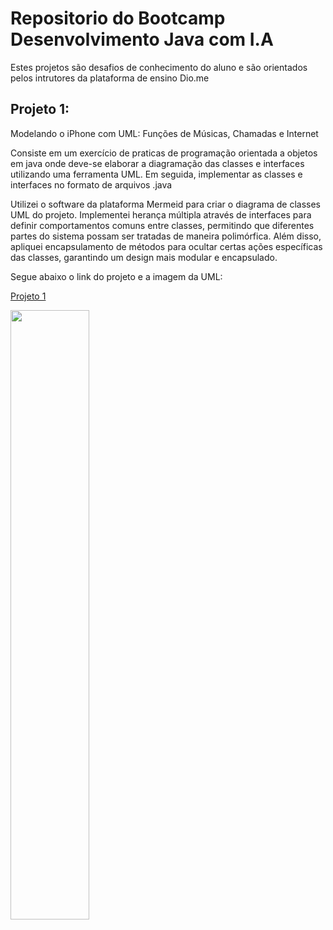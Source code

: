 # Repositorio do Bootcamp Desenvolvimento Java com I.A

Estes projetos são desafios de conhecimento do aluno e são orientados pelos intrutores da plataforma de ensino Dio.me


## Projeto 1:
Modelando o iPhone com UML: Funções de Músicas, Chamadas e Internet

<p>Consiste em um exercício de praticas de programação orientada a objetos em java onde deve-se  
elaborar a diagramação das classes e interfaces utilizando uma ferramenta UML. Em seguida, implementar 
as classes e interfaces no formato de arquivos .java</p>

<p>Utilizei o software da plataforma Mermeid para criar o diagrama de classes UML do projeto.
  Implementei herança múltipla através de interfaces para definir comportamentos comuns entre classes, 
  permitindo que diferentes partes do sistema possam ser tratadas de maneira polimórfica. Além disso, apliquei 
  encapsulamento de métodos para ocultar certas ações específicas das classes, garantindo um design mais modular e encapsulado.</p>
  <p>Segue abaixo o link do projeto e a imagem da UML: </p>

  [Projeto 1](https://github.com/N3onKn1gh7/bootcamp-java-2024-dio/tree/main/src/projetos/iphone)

  <img src="https://github.com/N3onKn1gh7/bootcamp-java-2024-dio/commit/ad4741bb8975530def09220aed0e6d62a5ebe988" width="50%">
